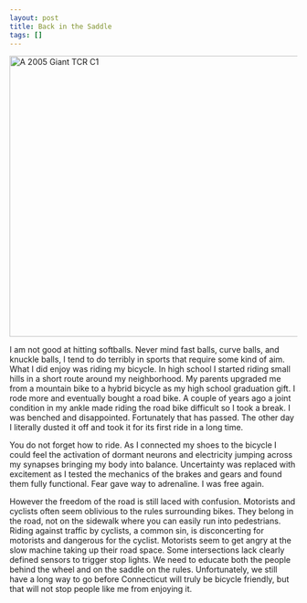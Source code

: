 ```yaml
---
layout: post
title: Back in the Saddle
tags: []
---
```

<a href="http://www.zagaja.com/images/2013/07/Road_Bicycle.jpg"><img class="size-large wp-image-543" alt="A 2005 Giant TCR C1" src="http://www.zagaja.com/images/2013/07/Road_Bicycle-1024x768.jpg" width="657" height="492" /></a>

I am not good at hitting softballs. Never mind fast balls, curve balls, and knuckle balls, I tend to do terribly in sports that require some kind of aim. What I did enjoy was riding my bicycle. In high school I started riding small hills in a short route around my neighborhood. My parents upgraded me from a mountain bike to a hybrid bicycle as my high school graduation gift. I rode more and eventually bought a road bike. A couple of years ago a joint condition in my ankle made riding the road bike difficult so I took a break. I was benched and disappointed. Fortunately that has passed. The other day I literally dusted it off and took it for its first ride in a long time.

You do not forget how to ride. As I connected my shoes to the bicycle I could feel the activation of dormant neurons and electricity jumping across my synapses bringing my body into balance. Uncertainty was replaced with excitement as I tested the mechanics of the brakes and gears and found them fully functional. Fear gave way to adrenaline. I was free again.

However the freedom of the road is still laced with confusion. Motorists and cyclists often seem oblivious to the rules surrounding bikes. They belong in the road, not on the sidewalk where you can easily run into pedestrians. Riding against traffic by cyclists, a common sin, is disconcerting for motorists and dangerous for the cyclist. Motorists seem to get angry at the slow machine taking up their road space. Some intersections lack clearly defined sensors to trigger stop lights. We need to educate both the people behind the wheel and on the saddle on the rules. Unfortunately, we still have a long way to go before Connecticut will truly be bicycle friendly, but that will not stop people like me from enjoying it.
